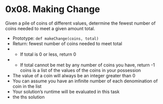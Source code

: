# 0x08. Making Change

Given a pile of coins of different values, determine the fewest number of coins needed to meet a given amount total.

- Prototype: ```def makeChange(coins, total)```
- Return: fewest number of coins needed to meet total
- - If total is 0 or less, return 0
- - If total cannot be met by any number of coins you have, return -1
coins is a list of the values of the coins in your possession
- The value of a coin will always be an integer greater than 0
- You can assume you have an infinite number of each denomination of coin in the list
- Your solution’s runtime will be evaluated in this task
- the ths solution 
